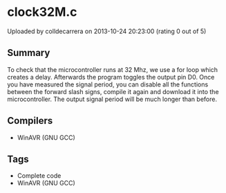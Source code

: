 # clock32M.c

Uploaded by colldecarrera on 2013-10-24 20:23:00 (rating 0 out of 5)

## Summary

To check that the microcontroller runs at 32 Mhz, we use a for loop which creates a delay. Afterwards the program toggles the output pin D0. Once you have measured the signal period, you can disable all the functions between the forward slash signs, compile it again and download it into the microcontroller. The output signal period will be much longer than before.

## Compilers

- WinAVR (GNU GCC)

## Tags

- Complete code
- WinAVR (GNU GCC)
